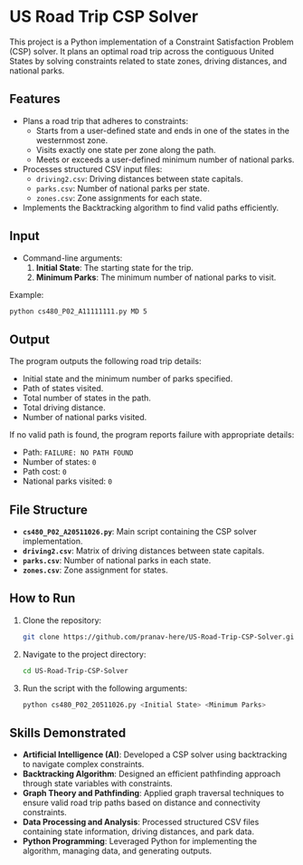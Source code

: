 # US Road Trip CSP Solver

This project is a Python implementation of a Constraint Satisfaction Problem (CSP) solver. It plans an optimal road trip across the contiguous United States by solving constraints related to state zones, driving distances, and national parks.

## Features
- Plans a road trip that adheres to constraints:
  - Starts from a user-defined state and ends in one of the states in the westernmost zone.
  - Visits exactly one state per zone along the path.
  - Meets or exceeds a user-defined minimum number of national parks.
- Processes structured CSV input files:
  - `driving2.csv`: Driving distances between state capitals.
  - `parks.csv`: Number of national parks per state.
  - `zones.csv`: Zone assignments for each state.
- Implements the Backtracking algorithm to find valid paths efficiently.

## Input
- Command-line arguments:
  1. **Initial State**: The starting state for the trip.
  2. **Minimum Parks**: The minimum number of national parks to visit.

Example:
```bash
python cs480_P02_A11111111.py MD 5
```

## Output
The program outputs the following road trip details:
- Initial state and the minimum number of parks specified.
- Path of states visited.
- Total number of states in the path.
- Total driving distance.
- Number of national parks visited.

If no valid path is found, the program reports failure with appropriate details:
- Path: `FAILURE: NO PATH FOUND`
- Number of states: `0`
- Path cost: `0`
- National parks visited: `0`

## File Structure
- **`cs480_P02_A20511026.py`**: Main script containing the CSP solver implementation.
- **`driving2.csv`**: Matrix of driving distances between state capitals.
- **`parks.csv`**: Number of national parks in each state.
- **`zones.csv`**: Zone assignment for states.

## How to Run
1. Clone the repository:
    ```bash
    git clone https://github.com/pranav-here/US-Road-Trip-CSP-Solver.git
    ```
2. Navigate to the project directory:
    ```bash
    cd US-Road-Trip-CSP-Solver
    ```
3. Run the script with the following arguments:
    ```bash
    python cs480_P02_20511026.py <Initial State> <Minimum Parks>
    ```
   
## Skills Demonstrated

- **Artificial Intelligence (AI)**: Developed a CSP solver using backtracking to navigate complex constraints.
- **Backtracking Algorithm**: Designed an efficient pathfinding approach through state variables with constraints.
- **Graph Theory and Pathfinding**: Applied graph traversal techniques to ensure valid road trip paths based on distance and connectivity constraints.
- **Data Processing and Analysis**: Processed structured CSV files containing state information, driving distances, and park data.
- **Python Programming**: Leveraged Python for implementing the algorithm, managing data, and generating outputs.
